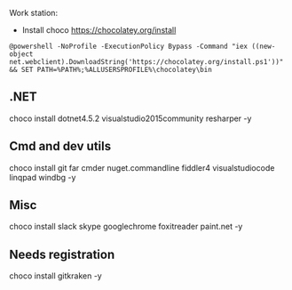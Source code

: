 Work station:

* Install choco
https://chocolatey.org/install

```
@powershell -NoProfile -ExecutionPolicy Bypass -Command "iex ((new-object net.webclient).DownloadString('https://chocolatey.org/install.ps1'))" && SET PATH=%PATH%;%ALLUSERSPROFILE%\chocolatey\bin

```
## .NET
choco install dotnet4.5.2 visualstudio2015community resharper -y

## Cmd and dev utils
choco install git far cmder nuget.commandline fiddler4 visualstudiocode linqpad windbg -y 

## Misc
choco install slack skype googlechrome foxitreader paint.net -y

## Needs registration

choco install gitkraken -y

 
